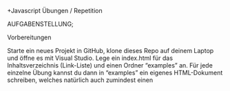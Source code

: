 +Javascript Übungen / Repetition

AUFGABENSTELLUNG;

Vorbereitungen

Starte ein neues Projekt in GitHub, klone dieses Repo auf deinem Laptop und öffne es mit Visual Studio. Lege ein index.html für das Inhaltsverzeichnis (Link-Liste) und einen Ordner “examples” an. Für jede einzelne Übung kannst du dann in “examples” ein eigenes HTML-Dokument schreiben, welches natürlich auch zumindest einen <script> Tag enthält - und jedes Beispiel dann mit dem index.html verbinden. Beschrifte jedes Beispiel so, dass dein Name und der Themen-Buchstabe der Übung erkennbar ist - Beispiel: example_fritz_A.html

Ihr dürft Kopien von euren Beispielen auf das Google Drive legen, damit andere auch davon lernen können: 

https://drive.google.com/drive/folders/1MeQKad2Sreram_ynvZK3CVV0Ep75wX5j?usp=sharing


Arbeitsweise “selbständig und kreativ”

Erarbeite dir jede Übung selbständig und hole dir allenfalls zusätzlich Informationen vom Web (w3schools) oder bei Beispielen von anderen Kursteilnehmern
Spiele mit der Technik und deinen Ideen dazu!
Baue jedes Beispiel in kleinen Schritten - und teste jede Zeile oder Änderung mit console.log(...)
Für die Preview im Browser: Gib jeder Übung zumindest einen Titel und zeige Resultate oder Informationen durch setzen von “innerHTML” von DOM Elementen an
Bei hartnäckigen Problemen schreibe ein Sticky und klebe es ans Whiteboard (Inbox - Todo - Outbox)
Führe eine Liste (Logbuch), welche Übungen du erledigt - und verstanden hast!
